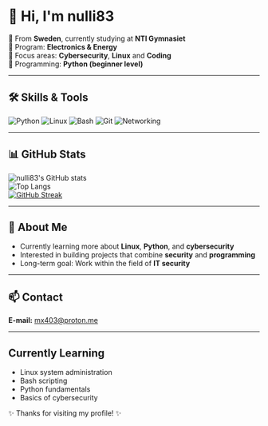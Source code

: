 # 👋 Hi, I'm nulli83

🔹 From **Sweden**, currently studying at **NTI Gymnasiet**  
🔹 Program: **Electronics & Energy**  
🔹 Focus areas: **Cybersecurity**, **Linux** and **Coding**  
🔹 Programming: **Python (beginner level)**  

---

## 🛠️ Skills & Tools
![Python](https://img.shields.io/badge/Python-3776AB?style=for-the-badge&logo=python&logoColor=white)
![Linux](https://img.shields.io/badge/Linux-FCC624?style=for-the-badge&logo=linux&logoColor=black)
![Bash](https://img.shields.io/badge/Bash_Scripting-4EAA25?style=for-the-badge&logo=gnu-bash&logoColor=white)
![Git](https://img.shields.io/badge/Git-F05032?style=for-the-badge&logo=git&logoColor=white)
![Networking](https://img.shields.io/badge/Networking-0078D6?style=for-the-badge&logo=cisco&logoColor=white)

---

## 📊 GitHub Stats
![nulli83's GitHub stats](https://github-readme-stats.vercel.app/api?username=nulli83&show_icons=true&theme=radical)  
![Top Langs](https://github-readme-stats.vercel.app/api/top-langs/?username=nulli83&layout=compact&theme=radical)  
[![GitHub Streak](https://github-readme-streak-stats.herokuapp.com/?user=nulli83&theme=radical)](https://git.io/streak-stats)

---

## 🔐 About Me
- Currently learning more about **Linux**, **Python**, and **cybersecurity**  
- Interested in building projects that combine **security** and **programming**  
- Long-term goal: Work within the field of **IT security**  

---

## 📫 Contact
**E-mail:** [mx403@proton.me](mailto:mx403@proton.me)

---
##  Currently Learning
- Linux system administration  
- Bash scripting  
- Python fundamentals  
- Basics of cybersecurity


✨ Thanks for visiting my profile! ✨

